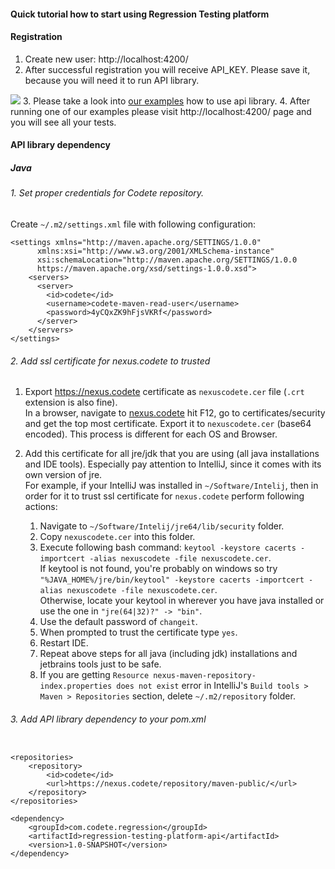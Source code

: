 #### Quick tutorial how to start using Regression Testing platform

#### Registration
1. Create new user: http://localhost:4200/
2. After successful registration you will receive API_KEY. Please save it, because you will need it to run API library.


![](./assets/documentation/images/api_key.png)
3. Please take a look into [our examples](/documentation/examples) how to use api library.
4. After running one of our examples please visit http://localhost:4200/ page and you will see all your tests.

#### API library dependency

##### Java
###### 1. Set proper credentials for Codete repository.
Create `~/.m2/settings.xml` file with following configuration:

```
<settings xmlns="http://maven.apache.org/SETTINGS/1.0.0"
      xmlns:xsi="http://www.w3.org/2001/XMLSchema-instance"
      xsi:schemaLocation="http://maven.apache.org/SETTINGS/1.0.0
      https://maven.apache.org/xsd/settings-1.0.0.xsd">
    <servers>
      <server>
        <id>codete</id>
        <username>codete-maven-read-user</username>
        <password>4yCQxZK9hFjsVKRf</password>
      </server>
    </servers>
</settings>

```

######  2. Add ssl certificate for nexus.codete to trusted
1. Export https://nexus.codete certificate as `nexuscodete.cer` file (`.crt` extension is also fine).  
In a browser, navigate to [nexus.codete](https://nexus.codete) hit F12, go to certificates/security and get the top most certificate. Export it to `nexuscodete.cer` (base64 encoded). This process is different for each OS and Browser. 

2. Add this certificate for all jre/jdk that you are using (all java installations and IDE tools). Especially pay attention to IntelliJ, since it comes with its own version of jre.  
For example, if your IntelliJ was installed in `~/Software/Intelij`, then in order for it to trust ssl certificate for `nexus.codete` perform following actions:
    1. Navigate to `~/Software/Intelij/jre64/lib/security` folder. 
    2. Copy `nexuscodete.cer` into this folder.
    3. Execute following bash command:  `keytool -keystore cacerts -importcert -alias nexuscodete -file nexuscodete.cer`.  
        If keytool is not found, you're probably on windows so try `"%JAVA_HOME%/jre/bin/keytool" -keystore cacerts -importcert -alias nexuscodete -file nexuscodete.cer`.  
        Otherwise, locate your keytool in wherever you have java installed or use the one in `"jre(64|32)?" -> "bin"`.
    4. Use the default password of `changeit`.
    5. When prompted to trust the certificate type `yes`.
    6. Restart IDE.
    7. Repeat above steps for all java (including jdk) installations and jetbrains tools just to be safe. 
    7. If you are getting `Resource nexus-maven-repository-index.properties does not exist` error in IntelliJ's `Build tools > Maven > Repositories` section, delete `~/.m2/repository` folder.


###### 3. Add API library dependency to your pom.xml
```

<repositories>
    <repository>
        <id>codete</id>
        <url>https://nexus.codete/repository/maven-public/</url>
    </repository>
</repositories>

<dependency>
    <groupId>com.codete.regression</groupId>
    <artifactId>regression-testing-platform-api</artifactId>
    <version>1.0-SNAPSHOT</version>
</dependency>
```